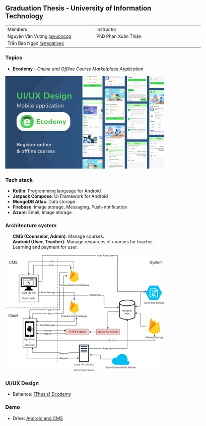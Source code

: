 ## Graduation Thesis - University of Information Technology
<table style="width: 621px;">
<tbody>
<tr>
<td style="width: 283.263px;">Members</td>
<td style="width: 344.737px;">Instructor</td>
</tr>
<tr>
<td style="width: 283.263px;">Nguyễn Văn Vượng <a href="https://github.com/Vuoncog" target="_blank">@vuoncog</a></td>
<td style="width: 344.737px;">PhD Phan Xu&acirc;n Thiện</td>
</tr>
<tr>
<td style="width: 283.263px;">Trần Bảo Ngọc <a href="https://github.com/negativex" target="_blank">@negativex</a></td>
<td style="width: 344.737px;">&nbsp;</td>
</tr>
</tbody>
</table>

### Topics
- <p><strong>Ecodemy</strong> - <em>Online and Offline Course Marketplace Application</em></p>
<img img src="./assets/thumbnail.png">

### Tech stack 
<ul>
<li><strong>Kotlin</strong>: Programming language for Android</li>
<li><strong>Jetpack Compose</strong>: UI Framework for Android</li>
<li><strong>MongoDB Atlas</strong>: Data storage</li>
<li><strong>Firebase</strong>: Image storage, Messaging, Push-notification</li>
<li><strong>Azure</strong>: Email, Image storage</li>
</ul>

### Architecture system
<ul style="list-style-type: none;">
<li><strong>CMS (Counselor, Admin)</strong>: Manage courses.</li>
<li><strong>Android (User, Teacher)</strong>: Manage resources of courses for teacher. Learning and payment for user.</li>
</ul>
<img img src="./assets/architecture-system.png">

### UI/UX Design
- Behance: <a href="https://www.behance.net/gallery/209412539/Thesis-Ecodemy" target="_blank">[Thesis] Ecodemy</a>

### Demo
- Drive: <a href="https://drive.google.com/drive/u/0/folders/1w9U7jVmcyRGiVm6D75KQbTGpEeMgvVXW" target="_blank">Android and CMS</a>

